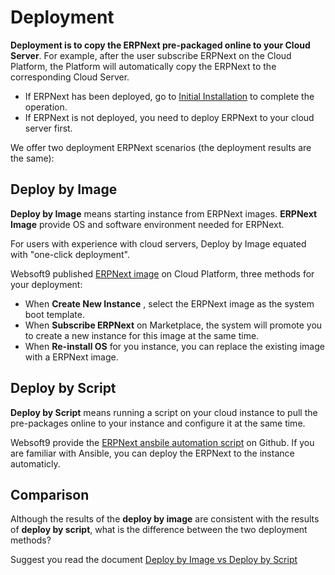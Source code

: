 # Deployment

**Deployment is to copy the ERPNext pre-packaged online to your Cloud Server**. For example, after the user subscribe ERPNext on the Cloud Platform, the Platform will automatically copy the ERPNext to the corresponding Cloud Server.

- If ERPNext has been deployed, go to [Initial Installation](/zh/stack-installation.md) to complete the operation.
- If ERPNext is not deployed, you need to deploy ERPNext to your cloud server first.

We offer two deployment ERPNext scenarios (the deployment results are the same):

## Deploy by Image

**Deploy by Image** means starting instance from ERPNext images. **ERPNext Image** provide OS and software environment needed for ERPNext.

For users with experience with cloud servers, Deploy by Image equated with "one-click deployment".

Websoft9 published [ERPNext image](https://apps.websoft9.com/erpnext) on Cloud Platform, three methods for your deployment:

* When **Create New Instance** , select the ERPNext image as the system boot template.
* When **Subscribe ERPNext** on Marketplace, the system will promote you to create a new instance for this image at the same time.
* When **Re-install OS** for you instance, you can replace the existing image with a ERPNext image.

## Deploy by Script

**Deploy by Script** means running a script on your cloud instance to pull the pre-packages online to your instance and configure it at the same time.

Websoft9 provide the [ERPNext ansbile automation script](https://github.com/Websoft9/ansible-erpnext) on Github. If you are familiar with Ansible, you can deploy the ERPNext to the instance automaticly.

## Comparison

Although the results of the **deploy by image** are consistent with the results of **deploy by script**, what is the difference between the two deployment methods?

Suggest you read the document [Deploy by Image vs Deploy by Script](https://support.websoft9.com/docs/faq/bz-product.html#deployment-comparison)